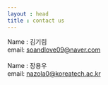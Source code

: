 ```yaml
---
layout : head
title : contact us
---
```


Name : 김기림<br/>
email: soandlove09@naver.com<br/>
<br/>
Name : 장용우<br/>
email: nazola0@koreatech.ac.kr<br/>
